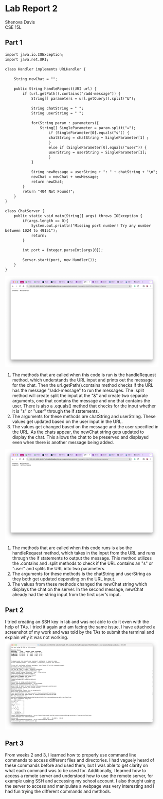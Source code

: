 # Lab Report 2

Shenova Davis  
CSE 15L

## Part 1

```
import java.io.IOException;
import java.net.URI;

class Handler implements URLHandler {

    String newChat = "";
    
    public String handleRequest(URI url) {
        if (url.getPath().contains("/add-message")) {
            String[] parameters = url.getQuery().split("&");

            String chatString = " ";
            String userString = " ";

            for(String param : parameters){
                String[] SingleParameter = param.split("=");
                    if (SingleParameter[0].equals("s")) {
                    chatString = chatString + SingleParameter[1] ;
                    } 
                    else if (SingleParameter[0].equals("user")) {
                    userString = userString + SingleParameter[1];
                    }
            }
            
            String newMessage = userString + ": " + chatString + "\n";
            newChat = newChat + newMessage;
            return newChat;
        }
        return "404 Not Found!";
    }
}

class ChatServer {
    public static void main(String[] args) throws IOException {
        if(args.length == 0){
            System.out.println("Missing port number! Try any number between 1024 to 49151");
            return;
        }

        int port = Integer.parseInt(args[0]);

        Server.start(port, new Handler());
    }
}
```

![Image](lab2ss1.png)

1. The methods that are called when this code is run is the handleRequest method, which understands the URL input and prints out the message for the chat. Then the url.getPath().contains method checks if the URL has the message "/add-message" to run the messages. The .split method will create split the input at the "&" and create two separate arguments, one that contains the message and one that contains the user. There is also a .equals() method that checks for the input whether it is "s" or "user" through the if statements.
2. The arguments for these methods are chatString and userString. These values get updated based on the user input in the URL.
3. The values get changed based on the message and the user specified in the URL. As the chats appear, the newChat string gets updated to display the chat. This allows the chat to be preserved and displayed even when there is another message being added. 

![Image](lab2ss2.png)
1. The methods that are called when this code runs is also the handleRequest method, which takes in the input from the URL and runs through the if statements to output the message. This method utilizes the .contains and .split methods to check if the URL contains an "s" or "user" and splits the URL into two parameters.
2. The arguments for these methods is the chatString and userString as they both get updated depending on the URL input.
3. The values from these methods changed the newChat string which displays the chat on the server. In the second message, newChat already had the string input from the first user's input.


## Part 2

I tried creating an SSH key in lab and was not able to do it even with the help of TAs. I tried it again and am facing the same issue. I have attached a screenshot of my work and was told by the TAs to submit the terminal and explain why it was not working. 
![Image](terminal.png)

## Part 3
From weeks 2 and 3, I learned how to properly use command line commands to access different files and directories. I had vaguely heard of these commands before and used them, but I was able to get clarity on what each command was to be used for. Additionally, I learned how to access a remote server and understood how to use the remote server, for example using SSH and accessing my school account. I also thought using the server to access and manipulate a webpage was very interesting and I had fun trying the different commands and methods. 
